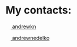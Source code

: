 # My contacts:

[<img src="https://upload.wikimedia.org/wikipedia/commons/8/82/Telegram_logo.svg" height="14"> andrewkn](http://t.me/andrewkn) 

[<img src="https://upload.wikimedia.org/wikipedia/commons/b/b2/VKontakte.svg" height="14"> andrewnedelko](http://vk.com/andrewnedelko)